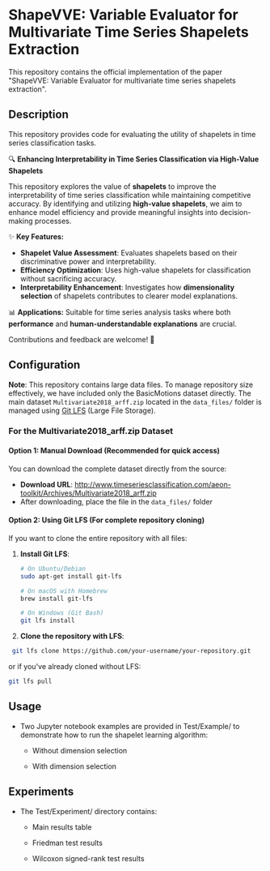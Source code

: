 # ShapeVVE: Variable Evaluator for Multivariate Time Series Shapelets Extraction

This repository contains the official implementation of the paper "ShapeVVE: Variable Evaluator for multivariate time series shapelets extraction".

## Description
This repository provides code for evaluating the utility of shapelets in time series classification tasks. 

🔍 **Enhancing Interpretability in Time Series Classification via High-Value Shapelets**  

This repository explores the value of **shapelets** to improve the interpretability of time series classification while maintaining competitive accuracy. By identifying and utilizing **high-value shapelets**, we aim to enhance model efficiency and provide meaningful insights into decision-making processes.  

✨ **Key Features:**  
- **Shapelet Value Assessment**: Evaluates shapelets based on their discriminative power and interpretability.  
- **Efficiency Optimization**: Uses high-value shapelets for classification without sacrificing accuracy.  
- **Interpretability Enhancement**: Investigates how **dimensionality selection** of shapelets contributes to clearer model explanations.  

📊 **Applications:** Suitable for time series analysis tasks where both **performance** and **human-understandable explanations** are crucial.  

Contributions and feedback are welcome! 🚀

## Configuration
**Note**: This repository contains large data files. To manage repository size effectively, we have included only the BasicMotions dataset directly. The main dataset `Multivariate2018_arff.zip` located in the `data_files/` folder is managed using [Git LFS](https://git-lfs.com) (Large File Storage).

### For the Multivariate2018_arff.zip Dataset

#### Option 1: Manual Download (Recommended for quick access)
You can download the complete dataset directly from the source:
- **Download URL**: http://www.timeseriesclassification.com/aeon-toolkit/Archives/Multivariate2018_arff.zip
- After downloading, place the file in the `data_files/` folder

#### Option 2: Using Git LFS (For complete repository cloning)
If you want to clone the entire repository with all files:

1. **Install Git LFS**:
   ```bash
   # On Ubuntu/Debian
   sudo apt-get install git-lfs
   
   # On macOS with Homebrew
   brew install git-lfs
   
   # On Windows (Git Bash)
   git lfs install
    ```
2. **Clone the repository with LFS**:

  ```bash
   git lfs clone https://github.com/your-username/your-repository.git
   ```

or if you've already cloned without LFS:

  ```bash
  git lfs pull
  ```


## Usage

- Two Jupyter notebook examples are provided in Test/Example/ to demonstrate how to run the shapelet learning algorithm:

    - Without dimension selection

    - With dimension selection

## Experiments

- The Test/Experiment/ directory contains:

    - Main results table

    - Friedman test results

    - Wilcoxon signed-rank test results